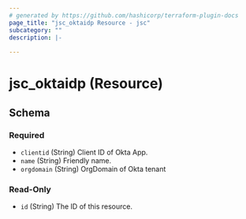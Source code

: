 ```yaml
---
# generated by https://github.com/hashicorp/terraform-plugin-docs
page_title: "jsc_oktaidp Resource - jsc"
subcategory: ""
description: |-
  
---
```


# jsc_oktaidp (Resource)





<!-- schema generated by tfplugindocs -->
## Schema

### Required

- `clientid` (String) Client ID of Okta App.
- `name` (String) Friendly name.
- `orgdomain` (String) OrgDomain of Okta tenant

### Read-Only

- `id` (String) The ID of this resource.
